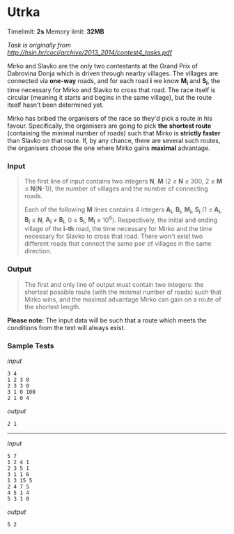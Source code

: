 # Utrka

Timelimit: **2s** Memory limit: **32MB**

*Task is originally from http://hsin.hr/coci/archive/2013_2014/contest4_tasks.pdf*

Mirko and Slavko are the only two contestants at the Grand Prix of
Dabrovina Donja which is driven through nearby villages. The villages
are connected via **one-way** roads, and for each road **i** we know
**M<sub>i</sub>** and **S<sub>i</sub>**, the time necessary for Mirko and Slavko to
cross that road. The race itself is circular (meaning it starts and
begins in the same village), but the route itself hasn't been determined
yet.

Mirko has bribed the organisers of the race so they'd pick a route in
his favour. Specifically, the organisers are going to pick **the
shortest route** (containing the minimal number of roads) such that
Mirko is **strictly faster** than Slavko on that route. If, by any
chance, there are several such routes, the organisers choose the one
where Mirko gains **maximal** advantage.

### Input
> The first line of input contains two integers **N**, **M** (2 ≤ **N** ≤
> 300, 2 ≤ **M** ≤ **N**(**N**-1)), the number of villages and the number
> of connecting roads.
> 
> Each of the following **M** lines contains 4 integers **A<sub>i</sub>**,
> **B<sub>i</sub>**, **M<sub>i</sub>**, **S<sub>i</sub>** (1 ≤ **A<sub>i</sub>**,
> **B<sub>i</sub>** ≤ **N**, **A<sub>i</sub>** ≠
> **B<sub>i</sub>**, 0 ≤ **S<sub>i</sub>**, **M<sub>i</sub>** ≤ 10<sup>6</sup>). Respectively, the initial and
> ending village of the **i-th** road, the time necessary for Mirko and
> the time necessary for Slavko to cross that road. There won't exist two
> different roads that connect the same pair of villages in the same
> direction.

### Output
> The first and only line of output must contain two integers: the
> shortest possible route (with the minimal number of roads) such that
> Mirko wins, and the maximal advantage Mirko can gain on a route of the
> shortest length.

**Please note:** The input data will be such that a route which meets
the conditions from the text will always exist.

### Sample Tests
_input_

```
3 4
1 2 3 0
2 3 3 0
3 1 0 100
2 1 0 4
```

_output_
```
2 1
```

---

_input_

```
5 7
1 2 4 1
2 3 5 1
3 1 1 6
1 3 15 5
2 4 7 5
4 5 1 4
5 3 1 0
```

_output_
```
5 2
```